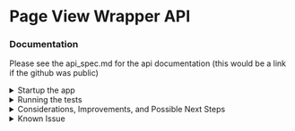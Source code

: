 # Page View Wrapper API

### Documentation
Please see the api_spec.md for the api documentation (this would be a link if the github was public)

<details>
<summary> Startup the app </summary>
I suggest using a python virtual environment for this project
<br><code>python3 -m venv myenv</code>
<br><code>source ./myenv/bin/activate</code>
<br> You will want to install all the dependencies in that virtual env using
<br><code>poetry install</code>

[if you dont have poetry, you should download it following these instructions](https://python-poetry.org/docs/#installation)
<br> To start the webserver, run
<br><code>python3 src/page_view_api/main.py</code>
<br>From here, just follow the documentation!

</details>

<details>
    <summary> Running the tests</summary>
This project has both integration and unit tests
<br> To run the unit tests navigate to the <code>grow_therapy</code> directory
<br><code>python -m unittest discover test</code>
<br> this will find all the unittest files in the test directory and run them
<br> To run the integration tests you should start up the webserver following the instructions above then run
<br><code>pytest test/test_integration.py</code>
<br> from the root directory
</details>

<details>
<summary>Considerations, Improvements, and Possible Next Steps</summary>
There were several decisions i made that I will detail here
<br> 1. Async API calls were not used. Due to being on a local machine, i decided not to use async calls. In an ideal world, i would have distributed computing to make the api calls in parallel then combine them afterwards. This would speed up the processing time sincethe api calls would not be blocking.
<br>2. I used a simple http server running in the main.py. In a real project, i would use something like django or flask to make the api to make it cleaner and more usable at scale. if _name__ == 'main' is not a great way to do things in production. Also, it would mean that the api tech would take care of the paths going to different methods, instead of me using an if else statement to check what path they are on.
<br>3. I chose to use a simple cache without any eviction strategies. I felt that implementing my own eviction strategy was out of scope. This is just an in memory dictionary without eviction due to the fact that there really wont be much traffic going through this api between us. Ideally, i would have eviction strategies in place in a production environment
<br>4. I chose not to use a Db. There were some thoughts of using a db to store the wikipedia data, and then using db operations to do the aggregation to make it quick and efficient. I chose not to do this because wikipedia should remain the source of truth for this data. If it ever changes, we would not want stale data in our db.
<br>5. I did not make test suites or automated tests. In general, there should be scripts to run the tests automatically during the building of the app, but i did not do that since i did not feel it necessary for the scope of the project. I would have automated testing and building in a production environment with code coverage as well to keep code quality.
<br> 6. I chose to interperet the month time window as the entire month given, rather than a month from the day given. This made more sense because i wouldnt be sure what exactly was the size of that time window. I did, however, do that way for the week because that made more sense than trying to determine which week a particular day fell in and computing that. 
<br>7. I implemented the cache because the wikipedia api has a daily limit of 200 requests per user agent. This is not really an api that you can use at scale. I didnt want to duplicate calls in a session to make sure not to reach the 200 during a testing session. The only way around this would be changing the user agent every time you start a new session. The way to do that would be to use a config or helm file to change that value as necessary in case we wanted to do larger testing.
<br>8. I chose to only implement en.wikipedia and all-projects. In a future build, i would like to include every single project wikipedia has for full coverage. As of now, for an MVP, i chose to go with only the 2 afore mentioned projects.
</details>

<details>
<summary>Known Issue</summary>
I am currently working on figuring out a fix. The unit tests do not work if the app can work. For some reason, poetry dependency manager is unable to make the src.page_view_api.* package visible to the application. It will only recognize page_view_api.*. On the other hand, the tests only recognize the code if they are all imported from src.page_view_api. These are at odds with each other so in order to run the app, i delete the src from the import statements and running the unit tests i add them back. I asked a question on the github 

[here](https://github.com/python-poetry/poetry/issues/8868)

but its not necessarily going to get resolved before you look at it. Just letting you know that it seems to be some environment issue. The current version of the code is built to run the app over the unit tests.
</details>